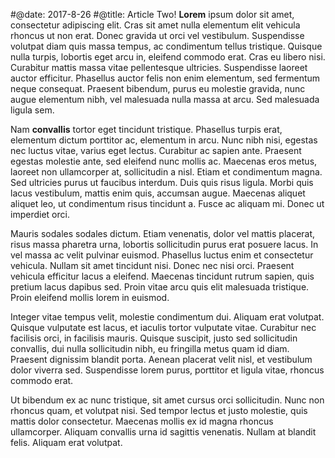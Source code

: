 #@date: 2017-8-26
#@title: Article Two!
**Lorem** ipsum dolor sit amet, consectetur adipiscing elit. Cras sit amet nulla elementum elit vehicula rhoncus ut non erat. Donec gravida ut orci vel vestibulum. Suspendisse volutpat diam quis massa tempus, ac condimentum tellus tristique. Quisque nulla turpis, lobortis eget arcu in, eleifend commodo erat. Cras eu libero nisi. Curabitur mattis massa vitae pellentesque ultricies. Suspendisse laoreet auctor efficitur. Phasellus auctor felis non enim elementum, sed fermentum neque consequat. Praesent bibendum, purus eu molestie gravida, nunc augue elementum nibh, vel malesuada nulla massa at arcu. Sed malesuada ligula sem.

Nam **convallis** tortor eget tincidunt tristique. Phasellus turpis erat, elementum dictum porttitor ac, elementum in arcu. Nunc nibh nisi, egestas nec luctus vitae, varius eget lectus. Curabitur ac sapien ante. Praesent egestas molestie ante, sed eleifend nunc mollis ac. Maecenas eros metus, laoreet non ullamcorper at, sollicitudin a nisl. Etiam et condimentum magna. Sed ultricies purus ut faucibus interdum. Duis quis risus ligula. Morbi quis lacus vestibulum, mattis enim quis, accumsan augue. Maecenas aliquet aliquet leo, ut condimentum risus tincidunt a. Fusce ac aliquam mi. Donec ut imperdiet orci.

Mauris sodales sodales dictum. Etiam venenatis, dolor vel mattis placerat, risus massa pharetra urna, lobortis sollicitudin purus erat posuere lacus. In vel massa ac velit pulvinar euismod. Phasellus luctus enim et consectetur vehicula. Nullam sit amet tincidunt nisi. Donec nec nisi orci. Praesent vehicula efficitur lacus a eleifend. Maecenas tincidunt rutrum sapien, quis pretium lacus dapibus sed. Proin vitae arcu quis elit malesuada tristique. Proin eleifend mollis lorem in euismod.

Integer vitae tempus velit, molestie condimentum dui. Aliquam erat volutpat. Quisque vulputate est lacus, et iaculis tortor vulputate vitae. Curabitur nec facilisis orci, in facilisis mauris. Quisque suscipit, justo sed sollicitudin convallis, dui nulla sollicitudin nibh, eu fringilla metus quam id diam. Praesent dignissim blandit porta. Aenean placerat velit nisl, et vestibulum dolor viverra sed. Suspendisse lorem purus, porttitor et ligula vitae, rhoncus commodo erat.

Ut bibendum ex ac nunc tristique, sit amet cursus orci sollicitudin. Nunc non rhoncus quam, et volutpat nisi. Sed tempor lectus et justo molestie, quis mattis dolor consectetur. Maecenas mollis ex id magna rhoncus ullamcorper. Aliquam convallis urna id sagittis venenatis. Nullam at blandit felis. Aliquam erat volutpat.